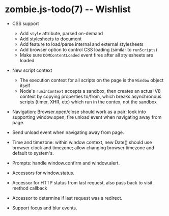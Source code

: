 zombie.js-todo(7) -- Wishlist
=============================

* CSS support
  * Add `style` attribute, parsed on-demand
  * Add stylesheets to document
  * Add feature to load/parse internal and external stylesheets
  * Add browser option to control CSS loading (similar to `runScripts`)
  * Make sure `DOMContentLoaded` event fires after all stylesheets
    are loaded

* New script context
  * The execution context for all scripts on the page is the `Window`
    object itself
  * Node's `runInContext` accepts a sandbox, then creates an actual V8
    context by copying properties to/from, which breaks asynchronous
    scripts (timer, XHR, etc) which run in the contex, not the sandbox

* Navigation: Browser.open/close should work as a pair; look into supporting
  window.open; fire unload event when navigating away from page.

* Send unload event when navigating away from page.

* Time and timezone: within window context, new Date() should use browser clock
  and timezone; allow changing browser timezone and default to system's.

* Prompts: handle window.confirm and window.alert.

* Accessors for window.status.

* Accessor for HTTP status from last request, also pass back to visit method callback

* Accessor to determine if last request was a redirect.

* Support focus and blur events. 
